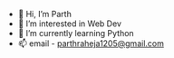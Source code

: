 - 👋 Hi, I’m Parth
- 👀 I’m interested in Web Dev
- 🌱 I’m currently learning Python
- 📫 email - parthraheja1205@gmail.com
